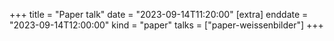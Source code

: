 +++
title = "Paper talk"
date = "2023-09-14T11:20:00"
[extra]
enddate = "2023-09-14T12:00:00"
kind = "paper"
talks = ["paper-weissenbilder"]
+++

